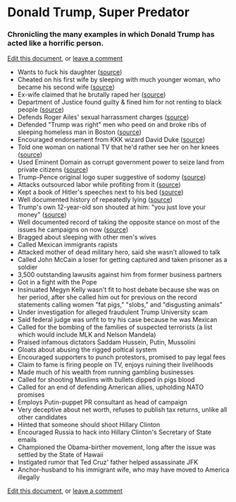 # Donald Trump, Super Predator

### Chronicling the many examples in which Donald Trump has acted like a horrific person.

[Edit this document](https://github.com/dsernst/trump-superpredator/edit/master/README.md), or [leave a comment](https://github.com/dsernst/trump-superpredator/issues/new)

- Wants to fuck his daughter ([source](http://www.mediaite.com/online/donald-trump-wont-stop-joking-about-banging-his-daughter/))
- Cheated on his first wife by sleeping with much younger woman, who became his second wife ([source](http://www.vanityfair.com/magazine/2015/07/donald-ivana-trump-divorce-prenup-marie-brenner))
- Ex-wife claimed that he brutally raped her ([source](http://gawker.com/the-time-donald-trumps-ex-wife-accused-him-of-brutally-1721129617))
- Department of Justice found guilty & fined him for not renting to black people ([source](http://www.thedailybeast.com/articles/2015/12/15/doj-trump-s-early-businesses-blocked-blacks.html))
- Defends Roger Ailes' sexual harrassment charges ([source](http://www.thedailybeast.com/articles/2016/07/24/trump-s-indefensible-defense-of-roger-ailes-sexual-harassment.html))
- Defended "Trump was right" men who peed on and broke ribs of sleeping homeless man in Boston ([source](https://www.bostonglobe.com/metro/2015/08/20/after-two-brothers-allegedly-beat-homeless-man-one-them-admiringly-quote-donald-trump-deporting-illegals/I4NXR3Dr7litLi2NB4f9TN/story.html))
- Encouraged endorsement from KKK wizard David Duke ([source](http://www.factcheck.org/2016/03/trumps-david-duke-amnesia/))
- Told one woman on national TV that he'd rather see her on her knees ([source](https://www.youtube.com/watch?v=urReg9O6MwA))
- Used Eminent Domain as corrupt government power to seize land from private citizens ([source](https://www.washingtonpost.com/news/volokh-conspiracy/wp/2015/08/19/donald-trumps-abuse-of-eminent-domain/))
- Trump-Pence original logo super suggestive of sodomy ([source](https://www.google.com/search?q=trump+pence+logo&tbm=isch))
- Attacks outsourced labor while profiting from it ([source](http://www.pbs.org/newshour/making-sense/column-trumps-outrage-over-outsourcing-doesnt-apply-to-his-own-merchandise/))
- Kept a book of Hitler's speeches next to his bed ([source](http://www.businessinsider.com/donald-trumps-ex-wife-once-said-he-kept-a-book-of-hitlers-speeches-by-his-bed-2015-8))
- Well documented history of repeatedly lying ([source](http://www.politifact.com/personalities/donald-trump/))
- Trump's own 12-year-old son shouted at him: "you just love your money" ([source](https://www.washingtonpost.com/news/morning-mix/wp/2016/03/04/donald-trump-jr-stumbles-out-of-fathers-shadow-and-into-the-spotlight-with-white-nationalist-interview/))
- Well documented record of taking the opposite stance on most of the issues he campaigns on now ([source](https://www.youtube.com/watch?v=rcUCLwWCihE))
- Bragged about sleeping with other men's wives
- Called Mexican immigrants rapists
- Attacked mother of dead military hero, said she wasn't allowed to talk
- Called John McCain a loser for getting captured and taken prisoner as a soldier
- 3,500 outstanding lawusits against him from former business partners
- Got in a fight with the Pope
- Insinuated Megyn Kelly wasn't fit to host debate because she was on her period, after she called him out for previous on the record statements calling women "fat pigs," "slobs," and "disgusting animals"
- Under investigation for alleged fraudulent Trump University scam
- Said federal judge was unfit to try his case because he was Mexican
- Called for the bombing of the families of suspected terrorists (a list which would include MLK and Nelson Mandela)
- Praised infamous dictators Saddam Hussein, Putin, Mussolini
- Gloats about abusing the rigged poltical system
- Encouraged supporters to punch protestors, promised to pay legal fees
- Claim to fame is firing people on TV, enjoys ruining their livelihoods
- Made much of his wealth from running gambling businesses
- Called for shooting Muslims with bullets dipped in pigs blood
- Called for an end of defending American allies, upholding NATO promises
- Employs Putin-puppet PR consultant as head of campaign
- Very deceptive about net worth, refuses to publish tax returns, unlike all other candidates
- Hinted that someone should shoot Hillary Clinton
- Encouraged Russia to hack into Hillary Clinton's Secretary of State emails
- Championed the Obama-birther movement, long after the issue was settled by the State of Hawaii
- Instigated rumor that Ted Cruz' father helped assassinate JFK
- Anchor-husband to his immigrant wife, who may have moved to America illegally

[Edit this document](https://github.com/dsernst/trump-superpredator/edit/master/README.md), or [leave a comment](https://github.com/dsernst/trump-superpredator/issues/new)

